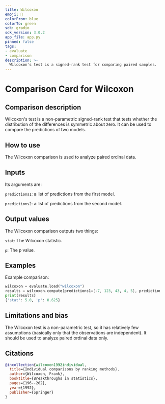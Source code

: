 ```yaml
---
title: Wilcoxon
emoji: 🤗 
colorFrom: blue
colorTo: green
sdk: gradio
sdk_version: 3.0.2
app_file: app.py
pinned: false
tags:
- evaluate
- comparison
description: >-
  Wilcoxon's test is a signed-rank test for comparing paired samples.
---
```



# Comparison Card for Wilcoxon

## Comparison description

Wilcoxon's test is a non-parametric signed-rank test that tests whether the distribution of the differences is symmetric about zero. It can be used to compare the predictions of two models.

## How to use 

The Wilcoxon comparison is used to analyze paired ordinal data.

## Inputs

Its arguments are:

`predictions1`: a list of predictions from the first model.

`predictions2`: a list of predictions from the second model.

## Output values

The Wilcoxon comparison outputs two things:

`stat`: The Wilcoxon statistic.

`p`: The p value.

## Examples 

Example comparison:

```python
wilcoxon = evaluate.load("wilcoxon")
results = wilcoxon.compute(predictions1=[-7, 123, 43, 4, 5], predictions2=[1337, -9, 1, 2, 3])
print(results)
{'stat': 5.0, 'p': 0.625}
```

## Limitations and bias

The Wilcoxon test is a non-parametric test, so it has relatively few assumptions (basically only that the observations are independent). It should be used to analyze paired ordinal data only.

## Citations

```bibtex
@incollection{wilcoxon1992individual,
  title={Individual comparisons by ranking methods},
  author={Wilcoxon, Frank},
  booktitle={Breakthroughs in statistics},
  pages={196--202},
  year={1992},
  publisher={Springer}
}
```

